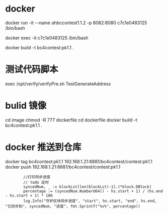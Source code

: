 # docker
docker run -it --name ahbccontest1.1.2 -p 8082:8080 c7c1e0483125 /bin/bash

docker exec -it c7c1e0483125 /bin/bash

docker build -t bc4contest:pk1.1 .

# 测试代码脚本
exec /opt/verify/verifyPre.sh TestGenerateAddress

# bulid 镜像
cd image
chmod -R 777 dockerfile
cd dockerfile
docker build -t bc4contest:pk1.1 .

# docker 推送到仓库
docker tag bc4contest:pk1.1 192.168.1.21:8881/bc4contest/contest:pk1.1
docker push 192.168.1.21:8881/bc4contest/contest:pk1.1

































            //打印同步进度
			// todo 定时
			syncedNum, _ := blockLst[len(blockLst)-1].(*block.DBlock)
			percentage := (syncedNum.NumberU64() - hs.start + 1) / (hs.end - hs.start + 1) * 100
			log.Info("守护区块同步进度", "start", hs.start, "end", hs.end, "已同步到", syncedNum, "进度", fmt.Sprintf("%v%", percentage))